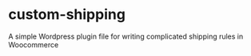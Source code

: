 # custom-shipping
A simple Wordpress plugin file for writing complicated shipping rules in Woocommerce
